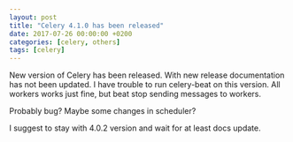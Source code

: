 ```yaml
---
layout: post
title: "Celery 4.1.0 has been released"
date: 2017-07-26 00:00:00 +0200
categories: [celery, others]
tags: [celery]
---
```


New version of Celery has been released. With new release documentation has not been updated.
I have trouble to run celery-beat on this version. All workers works just fine, but beat
stop sending messages to workers.

Probably bug? Maybe some changes in scheduler?

I suggest to stay with 4.0.2 version and wait for at least docs update.
